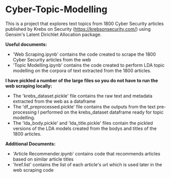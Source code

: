 # Cyber-Topic-Modelling

This is a project that explores text topics from 1800 Cyber Security articles published by Krebs on Security (https://krebsonsecurity.com/) using Gensim's Latent Dirichlet Allocation package.

**Useful documents:**
* 'Web Scraping.ipynb' contains the code created to scrape the 1800 Cyber Security articles from the web
* 'Topic Modelling.ipynb' contains the code created to perform LDA topic modelling on the corpora of text extracted from the 1800 articles.

**I have pickled a number of the large files so you do not have to run the web scraping locally:**
* The 'krebs_dataset.pickle' file contains the raw text and metadata  extracted from the web as a dataframe
* The 'df_preprocessed.pickle' file contains the outputs from the text pre-processing I performed on the krebs_dataset dataframe ready for topic modelling.
* The 'lda_body.pickle' and 'lda_title.pickle' files contain the pickled versions of the LDA models created from the bodys and titles of the 1800 articles.

**Additional Documents:**
* 'Article Recommender.ipynb' contains code that recommends articles based on similar article titles
* 'href.list' contains the list of each article's url which is used later in the web scraping code
